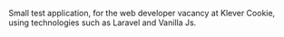 <p>Small test application, for the web developer vacancy at Klever Cookie, using technologies such as Laravel and Vanilla Js.</p>